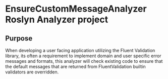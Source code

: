 # EnsureCustomMessageAnalyzer Roslyn Analyzer project

## Purpose

When developing a user facing application utilizing the Fluent Validation library, its often a requirement to
implement domain and user specific error messages and formats, this analyzer will check existing code to ensure that the default messages
that are returned from FluentValidation builtin validators are overridden.
